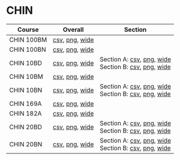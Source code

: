 # CHIN

| Course | Overall | Section |
| ------ | ------- | ------- |
| CHIN 100BM | [csv](https://github.com/UCSD-Historical-Enrollment-Data/2023Winter/blob/main/overall/CHIN%20100BM.csv), [png](https://raw.githubusercontent.com/UCSD-Historical-Enrollment-Data/2023Winter/main/plot_overall/CHIN%20100BM.png), [wide](https://raw.githubusercontent.com/UCSD-Historical-Enrollment-Data/2023Winter/main/plot_overall_wide/CHIN%20100BM.png) |  |
| CHIN 100BN | [csv](https://github.com/UCSD-Historical-Enrollment-Data/2023Winter/blob/main/overall/CHIN%20100BN.csv), [png](https://raw.githubusercontent.com/UCSD-Historical-Enrollment-Data/2023Winter/main/plot_overall/CHIN%20100BN.png), [wide](https://raw.githubusercontent.com/UCSD-Historical-Enrollment-Data/2023Winter/main/plot_overall_wide/CHIN%20100BN.png) |  |
| CHIN 10BD | [csv](https://github.com/UCSD-Historical-Enrollment-Data/2023Winter/blob/main/overall/CHIN%2010BD.csv), [png](https://raw.githubusercontent.com/UCSD-Historical-Enrollment-Data/2023Winter/main/plot_overall/CHIN%2010BD.png), [wide](https://raw.githubusercontent.com/UCSD-Historical-Enrollment-Data/2023Winter/main/plot_overall_wide/CHIN%2010BD.png) | Section A: [csv](https://github.com/UCSD-Historical-Enrollment-Data/2023Winter/blob/main/section/CHIN%2010BD_A.csv), [png](https://raw.githubusercontent.com/UCSD-Historical-Enrollment-Data/2023Winter/main/plot_section/CHIN%2010BD_A.png), [wide](https://raw.githubusercontent.com/UCSD-Historical-Enrollment-Data/2023Winter/main/plot_section_wide/CHIN%2010BD_A.png)<br>Section B: [csv](https://github.com/UCSD-Historical-Enrollment-Data/2023Winter/blob/main/section/CHIN%2010BD_B.csv), [png](https://raw.githubusercontent.com/UCSD-Historical-Enrollment-Data/2023Winter/main/plot_section/CHIN%2010BD_B.png), [wide](https://raw.githubusercontent.com/UCSD-Historical-Enrollment-Data/2023Winter/main/plot_section_wide/CHIN%2010BD_B.png) |
| CHIN 10BM | [csv](https://github.com/UCSD-Historical-Enrollment-Data/2023Winter/blob/main/overall/CHIN%2010BM.csv), [png](https://raw.githubusercontent.com/UCSD-Historical-Enrollment-Data/2023Winter/main/plot_overall/CHIN%2010BM.png), [wide](https://raw.githubusercontent.com/UCSD-Historical-Enrollment-Data/2023Winter/main/plot_overall_wide/CHIN%2010BM.png) |  |
| CHIN 10BN | [csv](https://github.com/UCSD-Historical-Enrollment-Data/2023Winter/blob/main/overall/CHIN%2010BN.csv), [png](https://raw.githubusercontent.com/UCSD-Historical-Enrollment-Data/2023Winter/main/plot_overall/CHIN%2010BN.png), [wide](https://raw.githubusercontent.com/UCSD-Historical-Enrollment-Data/2023Winter/main/plot_overall_wide/CHIN%2010BN.png) | Section A: [csv](https://github.com/UCSD-Historical-Enrollment-Data/2023Winter/blob/main/section/CHIN%2010BN_A.csv), [png](https://raw.githubusercontent.com/UCSD-Historical-Enrollment-Data/2023Winter/main/plot_section/CHIN%2010BN_A.png), [wide](https://raw.githubusercontent.com/UCSD-Historical-Enrollment-Data/2023Winter/main/plot_section_wide/CHIN%2010BN_A.png)<br>Section B: [csv](https://github.com/UCSD-Historical-Enrollment-Data/2023Winter/blob/main/section/CHIN%2010BN_B.csv), [png](https://raw.githubusercontent.com/UCSD-Historical-Enrollment-Data/2023Winter/main/plot_section/CHIN%2010BN_B.png), [wide](https://raw.githubusercontent.com/UCSD-Historical-Enrollment-Data/2023Winter/main/plot_section_wide/CHIN%2010BN_B.png) |
| CHIN 169A | [csv](https://github.com/UCSD-Historical-Enrollment-Data/2023Winter/blob/main/overall/CHIN%20169A.csv), [png](https://raw.githubusercontent.com/UCSD-Historical-Enrollment-Data/2023Winter/main/plot_overall/CHIN%20169A.png), [wide](https://raw.githubusercontent.com/UCSD-Historical-Enrollment-Data/2023Winter/main/plot_overall_wide/CHIN%20169A.png) |  |
| CHIN 182A | [csv](https://github.com/UCSD-Historical-Enrollment-Data/2023Winter/blob/main/overall/CHIN%20182A.csv), [png](https://raw.githubusercontent.com/UCSD-Historical-Enrollment-Data/2023Winter/main/plot_overall/CHIN%20182A.png), [wide](https://raw.githubusercontent.com/UCSD-Historical-Enrollment-Data/2023Winter/main/plot_overall_wide/CHIN%20182A.png) |  |
| CHIN 20BD | [csv](https://github.com/UCSD-Historical-Enrollment-Data/2023Winter/blob/main/overall/CHIN%2020BD.csv), [png](https://raw.githubusercontent.com/UCSD-Historical-Enrollment-Data/2023Winter/main/plot_overall/CHIN%2020BD.png), [wide](https://raw.githubusercontent.com/UCSD-Historical-Enrollment-Data/2023Winter/main/plot_overall_wide/CHIN%2020BD.png) | Section A: [csv](https://github.com/UCSD-Historical-Enrollment-Data/2023Winter/blob/main/section/CHIN%2020BD_A.csv), [png](https://raw.githubusercontent.com/UCSD-Historical-Enrollment-Data/2023Winter/main/plot_section/CHIN%2020BD_A.png), [wide](https://raw.githubusercontent.com/UCSD-Historical-Enrollment-Data/2023Winter/main/plot_section_wide/CHIN%2020BD_A.png)<br>Section B: [csv](https://github.com/UCSD-Historical-Enrollment-Data/2023Winter/blob/main/section/CHIN%2020BD_B.csv), [png](https://raw.githubusercontent.com/UCSD-Historical-Enrollment-Data/2023Winter/main/plot_section/CHIN%2020BD_B.png), [wide](https://raw.githubusercontent.com/UCSD-Historical-Enrollment-Data/2023Winter/main/plot_section_wide/CHIN%2020BD_B.png) |
| CHIN 20BN | [csv](https://github.com/UCSD-Historical-Enrollment-Data/2023Winter/blob/main/overall/CHIN%2020BN.csv), [png](https://raw.githubusercontent.com/UCSD-Historical-Enrollment-Data/2023Winter/main/plot_overall/CHIN%2020BN.png), [wide](https://raw.githubusercontent.com/UCSD-Historical-Enrollment-Data/2023Winter/main/plot_overall_wide/CHIN%2020BN.png) | Section A: [csv](https://github.com/UCSD-Historical-Enrollment-Data/2023Winter/blob/main/section/CHIN%2020BN_A.csv), [png](https://raw.githubusercontent.com/UCSD-Historical-Enrollment-Data/2023Winter/main/plot_section/CHIN%2020BN_A.png), [wide](https://raw.githubusercontent.com/UCSD-Historical-Enrollment-Data/2023Winter/main/plot_section_wide/CHIN%2020BN_A.png)<br>Section B: [csv](https://github.com/UCSD-Historical-Enrollment-Data/2023Winter/blob/main/section/CHIN%2020BN_B.csv), [png](https://raw.githubusercontent.com/UCSD-Historical-Enrollment-Data/2023Winter/main/plot_section/CHIN%2020BN_B.png), [wide](https://raw.githubusercontent.com/UCSD-Historical-Enrollment-Data/2023Winter/main/plot_section_wide/CHIN%2020BN_B.png) |
